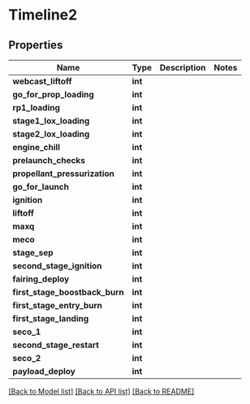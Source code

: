 # Timeline2

## Properties
Name | Type | Description | Notes
------------ | ------------- | ------------- | -------------
**webcast_liftoff** | **int** |  | 
**go_for_prop_loading** | **int** |  | 
**rp1_loading** | **int** |  | 
**stage1_lox_loading** | **int** |  | 
**stage2_lox_loading** | **int** |  | 
**engine_chill** | **int** |  | 
**prelaunch_checks** | **int** |  | 
**propellant_pressurization** | **int** |  | 
**go_for_launch** | **int** |  | 
**ignition** | **int** |  | 
**liftoff** | **int** |  | 
**maxq** | **int** |  | 
**meco** | **int** |  | 
**stage_sep** | **int** |  | 
**second_stage_ignition** | **int** |  | 
**fairing_deploy** | **int** |  | 
**first_stage_boostback_burn** | **int** |  | 
**first_stage_entry_burn** | **int** |  | 
**first_stage_landing** | **int** |  | 
**seco_1** | **int** |  | 
**second_stage_restart** | **int** |  | 
**seco_2** | **int** |  | 
**payload_deploy** | **int** |  | 

[[Back to Model list]](../README.md#documentation-for-models) [[Back to API list]](../README.md#documentation-for-api-endpoints) [[Back to README]](../README.md)


